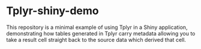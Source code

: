 # Tplyr-shiny-demo

This repository is a minimal example of using Tplyr in a Shiny application, demonstrating how tables generated in Tplyr carry metadata allowing you to take a result cell straight back to the source data which derived that cell.
